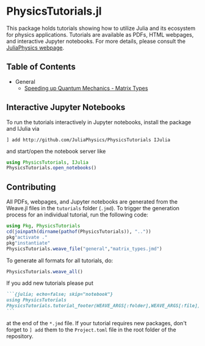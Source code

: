 # PhysicsTutorials.jl
This package holds tutorials showing how to utilize Julia and its ecosystem for physics applications. Tutorials are available as PDFs, HTML webpages, and interactive Jupyter notebooks. For more details, please consult the [JuliaPhysics webpage](http://juliaphysics.github.io).

## Table of Contents

* General
  * [Speeding up Quantum Mechanics - Matrix Types](tutorials/general/matrix_types.ipynb)

## Interactive Jupyter Notebooks

To run the tutorials interactively in Jupyter notebooks, install the package and IJulia via

```
] add http://github.com/JuliaPhysics/PhysicsTutorials IJulia
```

and start/open the notebook server like

```julia
using PhysicsTutorials, IJulia
PhysicsTutorials.open_notebooks()
```

## Contributing

All PDFs, webpages, and Jupyter notebooks are generated from the Weave.jl files in the `tutorials` folder (`.jmd`).
To trigger the generation process for an individual tutorial, run the following code:

```julia
using Pkg, PhysicsTutorials
cd(joinpath(dirname(pathof(PhysicsTutorials)), ".."))
pkg"activate ."
pkg"instantiate"
PhysicsTutorials.weave_file("general","matrix_types.jmd")
```

To generate all formats for all tutorials, do:

```julia
PhysicsTutorials.weave_all()
```

If you add new tutorials please put

`````markdown
```{julia; echo=false; skip="notebook"}
using PhysicsTutorials
PhysicsTutorials.tutorial_footer(WEAVE_ARGS[:folder],WEAVE_ARGS[:file])
```
`````

at the end of the `*.jmd` file. If your tutorial requires new packages, don't forget to `] add` them to the `Project.toml` file in the root folder of the repository.

